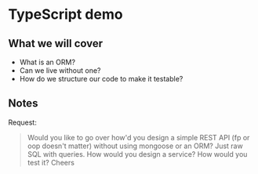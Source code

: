 # TypeScript demo

## What we will cover

- What is an ORM?
- Can we live without one?
- How do we structure our code to make it testable?

## Notes

Request:

> Would you like to go over how'd you design a simple REST API (fp or oop doesn't matter) without using mongoose or an ORM? Just raw SQL with queries. How would you design a service? How would you test it? Cheers

